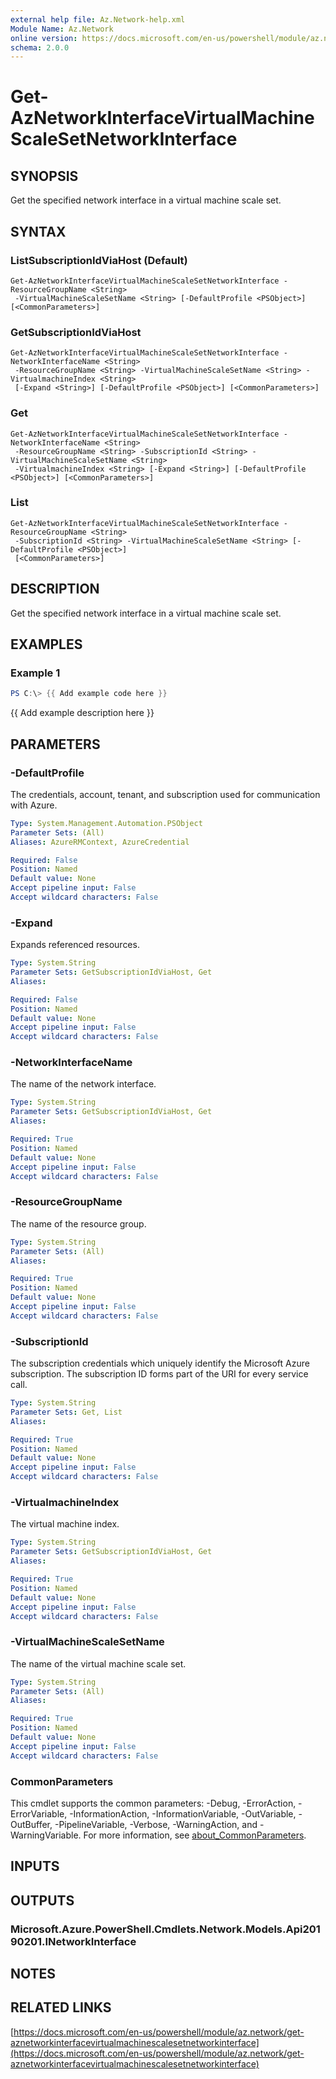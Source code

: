 ```yaml
---
external help file: Az.Network-help.xml
Module Name: Az.Network
online version: https://docs.microsoft.com/en-us/powershell/module/az.network/get-aznetworkinterfacevirtualmachinescalesetnetworkinterface
schema: 2.0.0
---
```


# Get-AzNetworkInterfaceVirtualMachineScaleSetNetworkInterface

## SYNOPSIS
Get the specified network interface in a virtual machine scale set.

## SYNTAX

### ListSubscriptionIdViaHost (Default)
```
Get-AzNetworkInterfaceVirtualMachineScaleSetNetworkInterface -ResourceGroupName <String>
 -VirtualMachineScaleSetName <String> [-DefaultProfile <PSObject>] [<CommonParameters>]
```

### GetSubscriptionIdViaHost
```
Get-AzNetworkInterfaceVirtualMachineScaleSetNetworkInterface -NetworkInterfaceName <String>
 -ResourceGroupName <String> -VirtualMachineScaleSetName <String> -VirtualmachineIndex <String>
 [-Expand <String>] [-DefaultProfile <PSObject>] [<CommonParameters>]
```

### Get
```
Get-AzNetworkInterfaceVirtualMachineScaleSetNetworkInterface -NetworkInterfaceName <String>
 -ResourceGroupName <String> -SubscriptionId <String> -VirtualMachineScaleSetName <String>
 -VirtualmachineIndex <String> [-Expand <String>] [-DefaultProfile <PSObject>] [<CommonParameters>]
```

### List
```
Get-AzNetworkInterfaceVirtualMachineScaleSetNetworkInterface -ResourceGroupName <String>
 -SubscriptionId <String> -VirtualMachineScaleSetName <String> [-DefaultProfile <PSObject>]
 [<CommonParameters>]
```

## DESCRIPTION
Get the specified network interface in a virtual machine scale set.

## EXAMPLES

### Example 1
```powershell
PS C:\> {{ Add example code here }}
```

{{ Add example description here }}

## PARAMETERS

### -DefaultProfile
The credentials, account, tenant, and subscription used for communication with Azure.

```yaml
Type: System.Management.Automation.PSObject
Parameter Sets: (All)
Aliases: AzureRMContext, AzureCredential

Required: False
Position: Named
Default value: None
Accept pipeline input: False
Accept wildcard characters: False
```

### -Expand
Expands referenced resources.

```yaml
Type: System.String
Parameter Sets: GetSubscriptionIdViaHost, Get
Aliases:

Required: False
Position: Named
Default value: None
Accept pipeline input: False
Accept wildcard characters: False
```

### -NetworkInterfaceName
The name of the network interface.

```yaml
Type: System.String
Parameter Sets: GetSubscriptionIdViaHost, Get
Aliases:

Required: True
Position: Named
Default value: None
Accept pipeline input: False
Accept wildcard characters: False
```

### -ResourceGroupName
The name of the resource group.

```yaml
Type: System.String
Parameter Sets: (All)
Aliases:

Required: True
Position: Named
Default value: None
Accept pipeline input: False
Accept wildcard characters: False
```

### -SubscriptionId
The subscription credentials which uniquely identify the Microsoft Azure subscription.
The subscription ID forms part of the URI for every service call.

```yaml
Type: System.String
Parameter Sets: Get, List
Aliases:

Required: True
Position: Named
Default value: None
Accept pipeline input: False
Accept wildcard characters: False
```

### -VirtualmachineIndex
The virtual machine index.

```yaml
Type: System.String
Parameter Sets: GetSubscriptionIdViaHost, Get
Aliases:

Required: True
Position: Named
Default value: None
Accept pipeline input: False
Accept wildcard characters: False
```

### -VirtualMachineScaleSetName
The name of the virtual machine scale set.

```yaml
Type: System.String
Parameter Sets: (All)
Aliases:

Required: True
Position: Named
Default value: None
Accept pipeline input: False
Accept wildcard characters: False
```

### CommonParameters
This cmdlet supports the common parameters: -Debug, -ErrorAction, -ErrorVariable, -InformationAction, -InformationVariable, -OutVariable, -OutBuffer, -PipelineVariable, -Verbose, -WarningAction, and -WarningVariable. For more information, see [about_CommonParameters](http://go.microsoft.com/fwlink/?LinkID=113216).

## INPUTS

## OUTPUTS

### Microsoft.Azure.PowerShell.Cmdlets.Network.Models.Api20190201.INetworkInterface
## NOTES

## RELATED LINKS

[https://docs.microsoft.com/en-us/powershell/module/az.network/get-aznetworkinterfacevirtualmachinescalesetnetworkinterface](https://docs.microsoft.com/en-us/powershell/module/az.network/get-aznetworkinterfacevirtualmachinescalesetnetworkinterface)


